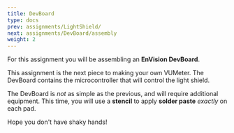 ```yaml
---
title: DevBoard
type: docs
prev: assignments/LightShield/
next: assignments/DevBoard/assembly
weight: 2
---
```


For this assignment you will be assembling an **EnVision DevBoard**.

This assignment is the next piece to making your own VUMeter. The DevBoard contains the microcontroller that will control the light shield.

The DevBoard is _not_ as simple as the previous, and will require additional equipment. This time, you will use a **stencil** to apply **solder paste** _exactly_ on each pad.

Hope you don't have shaky hands!
